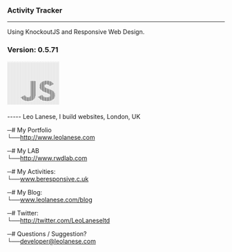 ### Activity Tracker
------

Using KnockoutJS  and Responsive Web Design.

### Version: 0.5.71


<pre style="font: 2px/1px monospace;">----------------------------------------------------------------------------------------------------
___________________________________________________________________________________________________-
___________________________________________________________________________________________________-
___________________________________________________________________________________________________-
___________________________________________________________________________________________________-
___________________________________________________________________________________________________-
___________________________________________________________________________________________________-
___________________________________________________________________________________________________-
___________________________________________________________________________________________________-
___________________________________________________________________________________________________-
___________________________________________________________________________________________________-
___________________________________________________________________________________________________-
___________________________________________________________________________________________________-
___________________________________________________________________________________________________-
___________________________________________________________________________________________________-
___________________________________________________________________________________________________-
___________________________________________________________________________________________________-
___________________________________________________________________________________________________-
___________________________________________________________________________________________________-
___________________________________________________________________________________________________-
___________________________________________________________________________________________________-
___________________________________________________________________________________________________-
___________________________________________________________________________________________________-
___________________________________________________________________________________________________-
___________________________________________________________________________________________________-
___________________________________________________________________________________________________-
___________________________________________________________________________________________________-
___________________________________________________________________________________________________-
___________________________________________________________________________________________________-
___________________________________________________________________________________________________-
___________________________________________________________________________________________________-
___________________________________________________________________________________________________-
___________________________________________________________________________________________________-
___________________________________________________________________________________________________-
___________________________________________________________________________________________________-
___________________________________________________________________________________________________-
___________________________________________________________________________________________________-
___________________________________________________________________________________________________-
___________________________________________________________________________________________________-
___________________________________________________________________________________________________-
___________________________________________________________________________________________________-
___________________________________________________________________________________________________-
___________________________________________________________________________________________________-
___________________________________________________________________________________________________-
___________________________________________________________________________________________________-
_____________________________________________:::::::::_________________:+io***i=:__________________-
____________________________________________:$$$$$$$$$=______________=!%$$$$$$$$$?i:_______________-
____________________________________________:$$$$$$$$$=____________+?$$$$$$$$$$$$$$%i______________-
____________________________________________:$$$$$$$$$=___________o$$$$$$$$$$$$$$$$$$e_____________-
____________________________________________:$$$$$$$$$=__________*$$$$$$$$$$$$$$$$$$$$!____________-
____________________________________________:$$$$$$$$$=_________i$$$$$$$$$$$$$$$$$$$$$$e___________-
____________________________________________:$$$$$$$$$=________;%$$$$$$$$$$$$$$$$$$$$$$$i__________-
____________________________________________:$$$$$$$$$=________*$$$$$$$$$$$$$$$$$$$$$$$$%:_________-
____________________________________________:$$$$$$$$$=_______:%$$$$$$$$$%!**e%$$$$$$$$%=__________-
____________________________________________:$$$$$$$$$=_______=$$$$$$$$$?;____:*$$$$$$e:___________-
____________________________________________:$$$$$$$$$=_______*$$$$$$$$%:_______i$$$?=_____________-
____________________________________________:$$$$$$$$$=_______e$$$$$$$$*_________e$*:______________-
____________________________________________:$$$$$$$$$=_______!$$$$$$$$o_________:+________________-
____________________________________________:$$$$$$$$$=_______!$$$$$$$$o___________________________-
____________________________________________:$$$$$$$$$=_______e$$$$$$$$?___________________________-
____________________________________________:$$$$$$$$$=_______o$$$$$$$$$o__________________________-
____________________________________________:$$$$$$$$$=_______=$$$$$$$$$$e:________________________-
____________________________________________:$$$$$$$$$=_______:%$$$$$$$$$$%o:______________________-
____________________________________________:$$$$$$$$$=________e$$$$$$$$$$$$%*;____________________-
____________________________________________:$$$$$$$$$=________;%$$$$$$$$$$$$$$!=__________________-
____________________________________________:$$$$$$$$$=_________*$$$$$$$$$$$$$$$$?=________________-
____________________________________________:$$$$$$$$$=__________!$$$$$$$$$$$$$$$$$?=______________-
____________________________________________:$$$$$$$$$=__________:!$$$$$$$$$$$$$$$$$$e:____________-
____________________________________________:$$$$$$$$$=____________*$$$$$$$$$$$$$$$$$$%+___________-
____________________________________________:$$$$$$$$$=_____________=?$$$$$$$$$$$$$$$$$%=__________-
____________________________________________:$$$$$$$$$=_______________o%$$$$$$$$$$$$$$$$%+_________-
____________________________________________:$$$$$$$$$=________________:i?$$$$$$$$$$$$$$$%:________-
____________________________________________:$$$$$$$$$=___________________=!$$$$$$$$$$$$$$*________-
____________________________________________:$$$$$$$$$=_____________________;e%$$$$$$$$$$$%:_______-
____________________________________________:$$$$$$$$$=_______________________;e$$$$$$$$$$$i_______-
____________________________________________:$$$$$$$$$=_________________________+%$$$$$$$$$e_______-
____________________________________________:$$$$$$$$$=__________________________;%$$$$$$$$?_______-
____________________________________________:$$$$$$$$$=___________________________*$$$$$$$$%_______-
____________________________________________:$$$$$$$$$+__________:*=______________=$$$$$$$$$_______-
________________________________+?+_________;$$$$$$$$$+_________i%$%:_____________=$$$$$$$$$_______-
______________________________:e$$?_________=$$$$$$$$$;_______+?$$$$!_____________*$$$$$$$$%_______-
_____________________________i%$$$$o________e$$$$$$$$%______;e$$$$$$$!:__________;%$$$$$$$$?_______-
___________________________+?$$$$$$$o______i$$$$$$$$$!_____=%$$$$$$$$$?=________+?$$$$$$$$$*_______-
__________________________o$$$$$$$$$$?i==i!$$$$$$$$$$o_____:%$$$$$$$$$$$?*=+++i!$$$$$$$$$$$=_______-
__________________________+$$$$$$$$$$$$$$$$$$$$$$$$$$;______=$$$$$$$$$$$$$$$$$$$$$$$$$$$$$?________-
___________________________*$$$$$$$$$$$$$$$$$$$$$$$$!________*$$$$$$$$$$$$$$$$$$$$$$$$$$$$=________-
___________________________:?$$$$$$$$$$$$$$$$$$$$$$%;_________!$$$$$$$$$$$$$$$$$$$$$$$$$$e_________-
____________________________;%$$$$$$$$$$$$$$$$$$$$$i___________e$$$$$$$$$$$$$$$$$$$$$$$$?:_________-
_____________________________;?$$$$$$$$$$$$$$$$$$$*_____________o%$$$$$$$$$$$$$$$$$$$$$!:__________-
______________________________:e$$$$$$$$$$$$$$$$%i_______________;!$$$$$$$$$$$$$$$$$$%o____________-
________________________________+!$$$$$$$$$$$$%*:__________________+e%$$$$$$$$$$$$$%o:_____________-
__________________________________;ie?%$$$%?*=:______________________:=*!?%$$$%?eo+________________-
_______________________________________::___________________________________:______________________-
___________________________________________________________________________________________________-
___________________________________________________________________________________________________-
___________________________________________________________________________________________________-
___________________________________________________________________________________________________-
___________________________________________________________________________________________________-
___________________________________________________________________________________________________-
___________________________________________________________________________________________________-
</pre>


<br>
-----
Leo Lanese, I build websites, London, UK<br>

─# My Portfolio<br>
└──<a href="http://www.leolanese.com">http://www.leolanese.com</a><br>

─# My LAB<br>
└──<a href="http://www.rwdlab.com">http://www.rwdlab.com</a><br>

─# My Activities:<br>
└──<a href="www.beresponsive.co.uk">www.beresponsive.c.uk</a><br>

─# My Blog:<br>
└──<a href="www.leolanese.com/blog">www.leolanese.com/blog</a><br>

─# Twitter:<br>
└──<a href="http://twitter.com/LeoLaneseltd">http://twitter.com/LeoLaneseltd</a><br>

─# Questions / Suggestion?<br>
└──<a href="mail:to">developer@leolanese.com</a><br>